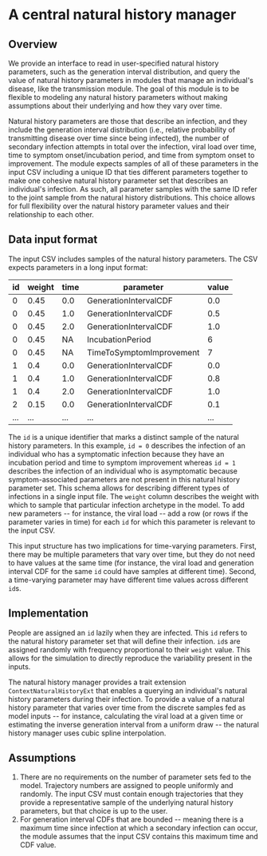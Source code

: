 # A central natural history manager

## Overview

We provide an interface to read in user-specified natural history parameters, such as the generation
interval distribution, and query the value of natural history parameters in modules that manage an
individual's disease, like the transmission module. The goal of this module is to be flexible to
modeling any natural history parameters without making assumptions about their underlying and how
they vary over time.

Natural history parameters are those that describe an infection, and they include the generation
interval distribution (i.e., relative probability of transmitting disease over time since being
infected), the number of secondary infection attempts in total over the infection, viral load over
time, time to symptom onset/incubation period, and time from symptom onset to improvement. The
module expects samples of all of these parameters in the input CSV including a unique ID that ties
different parameters together to make one cohesive natural history parameter set that describes an
individual's infection. As such, all parameter samples with the same ID refer to the joint sample
from the natural history distributions. This choice allows for full flexibility over the natural
history parameter values and their relationship to each other.

## Data input format

The input CSV includes samples of the natural history parameters. The CSV expects parameters in a
long input format:

| id | weight | time | parameter | value |
| --- | --- | --- | --- | --- |
| 0 | 0.45 | 0.0 | GenerationIntervalCDF | 0.0 |
| 0 | 0.45 | 1.0 | GenerationIntervalCDF | 0.5 |
| 0 | 0.45 | 2.0 | GenerationIntervalCDF | 1.0 |
| 0 | 0.45 | NA | IncubationPeriod | 6 |
| 0 | 0.45 | NA | TimeToSymptomImprovement | 7 |
| 1 | 0.4 | 0.0 | GenerationIntervalCDF | 0.0 |
| 1 | 0.4 | 1.0 | GenerationIntervalCDF | 0.8 |
| 1 | 0.4 | 2.0 | GenerationIntervalCDF | 1.0 |
| 2 | 0.15 | 0.0 | GenerationIntervalCDF | 0.1 |
| ... | ... | ... | ... | ... |

The `id` is a unique identifier that marks a distinct sample of the natural history parameters. In
this example, `id = 0` describes the infection of an individual who has a symptomatic infection
because they have an incubation period and time to symptom improvement whereas `id = 1` describes
the infection of an individual who is asymptomatic because symptom-associated parameters are not
present in this natural history parameter set. This schema allows for describing different types of
infections in a single input file. The `weight` column describes the weight with which to sample
that particular infection archetype in the model. To add new parameters -- for instance, the viral
load -- add a row (or rows if the parameter varies in time) for each `id` for which this parameter
is relevant to the input CSV.

This input structure has two implications for time-varying parameters. First, there may be multiple
parameters that vary over time, but they do not need to have values at the same time (for instance,
the viral load and generation interval CDF for the same `id` could have samples at different time).
Second, a time-varying parameter may have different time values across different `id`s.

## Implementation

People are assigned an `id` lazily when they are infected. This `id` refers to the natural history
parameter set that will define their infection. `id`s are assigned randomly with frequency
proportional to their `weight` value. This allows for the simulation to directly reproduce the
variability present in the inputs.

The natural history manager provides a trait extension `ContextNaturalHistoryExt` that enables a
querying an individual's natural history parameters during their infection. To provide a value of a
natural history parameter that varies over time from the discrete samples fed as model inputs -- for
instance, calculating the viral load at a given time or estimating the inverse generation interval
from a uniform draw -- the natural history manager uses cubic spline interpolation.

## Assumptions
1. There are no requirements on the number of parameter sets fed to the model. Trajectory numbers
are assigned to people uniformly and randomly. The input CSV must contain enough trajectories that
they provide a representative sample of the underlying natural history parameters, but that choice
is up to the user.
2. For generation interval CDFs that are bounded -- meaning there is a maximum time since infection
at which a secondary infection can occur, the module assumes that the input CSV contains this
maximum time and CDF value.

